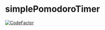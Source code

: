 # simplePomodoroTimer
[![CodeFactor](https://www.codefactor.io/repository/github/solaris0051/simplepomodorotimer/badge)](https://www.codefactor.io/repository/github/solaris0051/simplepomodorotimer)
